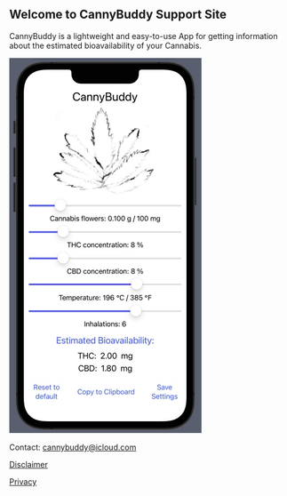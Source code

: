 ## Welcome to CannyBuddy Support Site

CannyBuddy is a lightweight and easy-to-use App for getting information about the estimated bioavailability of your Cannabis.


<img src="Images/example.jpeg" alt="hi" class="inline"/>

Contact: cannybuddy@icloud.com

[Disclaimer](https://martinssoftwareloesungen.github.io/Disclaimer.html)

[Privacy](https://martinssoftwareloesungen.github.io/Privacy.html)


